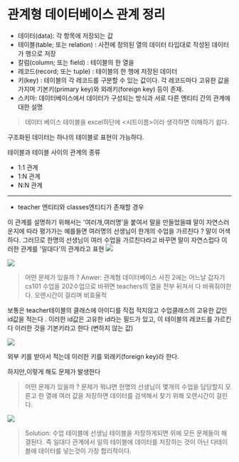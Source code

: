 # 관계형 데이터베이스 관계 정리

- 데이터(data): 각 항목에 저장되는 값
- 테이블(table; 또는 relation) : 사전에 정의된 열의 데이터 타입대로 작성된 데이터가 행으로 저장
- 칼럼(column; 또는 field) : 테이블의 한 열을 
- 레코드(record; 또는 tuple) : 테이블의 한 행에 저장된 데이터
- 키(key) : 테이블의 각 레코드를 구분할 수 있는 값이다. 각 레코드마다 고유한 값을 가지며 기본키(primary key)와 외래키(foreign key) 등이 존재.
- 스키마: 데이터베이스에서 데이터가 구성되는 방식과 서로 다른 엔티티 간의 관계에 대한 설명 

> 데이터 베이스 테이블을 excel하단에 <시트이름>이라 생각하면 이해하기 쉽다.

구조화된 데이터는 하나의 테이블로 표현이 가능하다.

테이블과 테이블 사이의 관계의 종류 

- 1:1 관계
- 1:N 관계
- N:N 관계

-----

- teacher 엔티티와 classes엔티티가 존재할 경우 

이 관계를 설명하기 위해서는 '여러개,여러명'을 붙여서 말을 만들었을떄 말이 자연스러운지에 따라 평가가는 
예를들면 여러명의 선생님이 한개의 수업을 가르친다 ? 말이 어색하다. 
그러므로 한명의 선생님이 여러 수업을 가르친다라고 바꾸면 말이 자연스럽다 이러한 관계를 '일대다'의 관계라고 표현 
![](https://velog.velcdn.com/images/yongzzx/post/5bcce9ca-50b4-42f8-8849-b8dc83e46cde/image.PNG)

![](https://velog.velcdn.com/images/yongzzx/post/a7ce4e2a-8589-47fd-863a-b2611ff04a84/image.PNG)

> 어떤 문제가 있을까 ?
Anwer: 관계형 데이터베이스 사진 2에는 어느날 갑자기 cs101 수업을 202수업으로 바뀌면 teachers의 열을 전부 뒤져서 다 바꿔줘야한다. 오랜시간이 걸리며 비효율적

보통은 teacher테이블의 클래스에 아이디를 직접 적지않고  수업클래스의 고유한 값인 id값을 적는다 .
이러한 id값은 고유한 id라는 필드가 있고, 이 테이블의 레코드를 가르킨다 이러한 것을 기본키라고 한다 (변하지 않는 값)



![](https://velog.velcdn.com/images/yongzzx/post/66a6ec01-2393-4b38-932e-9c2cce9ce0e7/image.PNG)

외부 키를 받아서 적는데 이러한 키를 외래키(foreign key)라 한다.

하지만,이렇게 해도 문제가 발생한다
> 어떤 문제가 있을까 ?
문제가 뭐냐면 한명의 선생님이 몇개의 수업을 담당할지 모른고 한 열에 여러 값을 저장하면 데이터를 검색해서 찾기 위해 오랜시간이 걸린다.

![](https://velog.velcdn.com/images/yongzzx/post/53cd7348-44d0-4e73-9616-b91e1ce9808e/image.PNG)

>Solution: 수업 테이블에 선생님 테이블을 저장하게되면 위에 모든 문제들이 해결된다.
즉 일대다 관계에서 일의 테이블에 데이터를 저장하는 것이 아닌 다테이블에 데이터를 넣는것이 가장 합리적이다.





